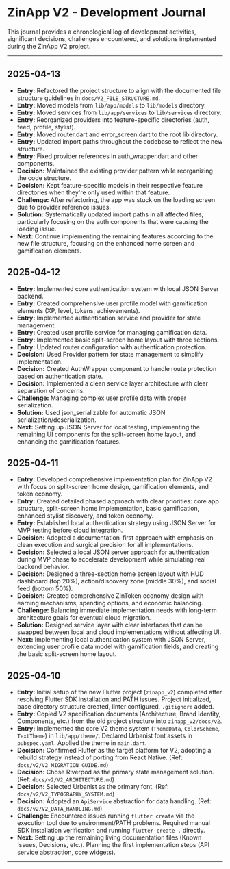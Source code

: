 # ZinApp V2 - Development Journal

This journal provides a chronological log of development activities, significant decisions, challenges encountered, and solutions implemented during the ZinApp V2 project.

---

## 2025-04-13

*   **Entry:** Refactored the project structure to align with the documented file structure guidelines in `docs/V2_FILE_STRUCTURE.md`.
*   **Entry:** Moved models from `lib/app/models` to `lib/models` directory.
*   **Entry:** Moved services from `lib/app/services` to `lib/services` directory.
*   **Entry:** Reorganized providers into feature-specific directories (auth, feed, profile, stylist).
*   **Entry:** Moved router.dart and error_screen.dart to the root lib directory.
*   **Entry:** Updated import paths throughout the codebase to reflect the new structure.
*   **Entry:** Fixed provider references in auth_wrapper.dart and other components.
*   **Decision:** Maintained the existing provider pattern while reorganizing the code structure.
*   **Decision:** Kept feature-specific models in their respective feature directories when they're only used within that feature.
*   **Challenge:** After refactoring, the app was stuck on the loading screen due to provider reference issues.
*   **Solution:** Systematically updated import paths in all affected files, particularly focusing on the auth components that were causing the loading issue.
*   **Next:** Continue implementing the remaining features according to the new file structure, focusing on the enhanced home screen and gamification elements.


## 2025-04-12

*   **Entry:** Implemented core authentication system with local JSON Server backend.
*   **Entry:** Created comprehensive user profile model with gamification elements (XP, level, tokens, achievements).
*   **Entry:** Implemented authentication service and provider for state management.
*   **Entry:** Created user profile service for managing gamification data.
*   **Entry:** Implemented basic split-screen home layout with three sections.
*   **Entry:** Updated router configuration with authentication protection.
*   **Decision:** Used Provider pattern for state management to simplify implementation.
*   **Decision:** Created AuthWrapper component to handle route protection based on authentication state.
*   **Decision:** Implemented a clean service layer architecture with clear separation of concerns.
*   **Challenge:** Managing complex user profile data with proper serialization.
*   **Solution:** Used json_serializable for automatic JSON serialization/deserialization.
*   **Next:** Setting up JSON Server for local testing, implementing the remaining UI components for the split-screen home layout, and enhancing the gamification features.

## 2025-04-11

*   **Entry:** Developed comprehensive implementation plan for ZinApp V2 with focus on split-screen home design, gamification elements, and token economy.
*   **Entry:** Created detailed phased approach with clear priorities: core app structure, split-screen home implementation, basic gamification, enhanced stylist discovery, and token economy.
*   **Entry:** Established local authentication strategy using JSON Server for MVP testing before cloud integration.
*   **Decision:** Adopted a documentation-first approach with emphasis on clean execution and surgical precision for all implementations.
*   **Decision:** Selected a local JSON server approach for authentication during MVP phase to accelerate development while simulating real backend behavior.
*   **Decision:** Designed a three-section home screen layout with HUD dashboard (top 20%), action/discovery zone (middle 30%), and social feed (bottom 50%).
*   **Decision:** Created comprehensive ZinToken economy design with earning mechanisms, spending options, and economic balancing.
*   **Challenge:** Balancing immediate implementation needs with long-term architecture goals for eventual cloud migration.
*   **Solution:** Designed service layer with clear interfaces that can be swapped between local and cloud implementations without affecting UI.
*   **Next:** Implementing local authentication system with JSON Server, extending user profile data model with gamification fields, and creating the basic split-screen home layout.

## 2025-04-10

*   **Entry:** Initial setup of the new Flutter project (`zinapp_v2`) completed after resolving Flutter SDK installation and PATH issues. Project initialized, base directory structure created, linter configured, `.gitignore` added.
*   **Entry:** Copied V2 specification documents (Architecture, Brand Identity, Components, etc.) from the old project structure into `zinapp_v2/docs/v2`.
*   **Entry:** Implemented the core V2 theme system (`ThemeData`, `ColorScheme`, `TextTheme`) in `lib/app/theme/`. Declared Urbanist font assets in `pubspec.yaml`. Applied the theme in `main.dart`.
*   **Decision:** Confirmed Flutter as the target platform for V2, adopting a rebuild strategy instead of porting from React Native. (Ref: `docs/v2/V2_MIGRATION_GUIDE.md`)
*   **Decision:** Chose Riverpod as the primary state management solution. (Ref: `docs/v2/V2_ARCHITECTURE.md`)
*   **Decision:** Selected Urbanist as the primary font. (Ref: `docs/v2/V2_TYPOGRAPHY_SYSTEM.md`)
*   **Decision:** Adopted an `ApiService` abstraction for data handling. (Ref: `docs/v2/V2_DATA_HANDLING.md`)
*   **Challenge:** Encountered issues running `flutter create` via the execution tool due to environment/PATH problems. Required manual SDK installation verification and running `flutter create .` directly.
*   **Next:** Setting up the remaining living documentation files (Known Issues, Decisions, etc.). Planning the first implementation steps (API service abstraction, core widgets).

---
